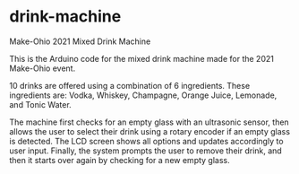 # drink-machine
Make-Ohio 2021 Mixed Drink Machine

This is the Arduino code for the mixed drink machine made for the 2021 Make-Ohio event.

10 drinks are offered using a combination of 6 ingredients. These ingredients are:
Vodka, Whiskey, Champagne, Orange Juice, Lemonade, and Tonic Water.

The machine first checks for an empty glass with an ultrasonic sensor, then allows the user to select their drink using a rotary encoder if an empty glass is detected.
The LCD screen shows all options and updates accordingly to user input.
Finally, the system prompts the user to remove their drink, and then it starts over again by checking for a new empty glass.
